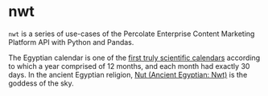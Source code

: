 nwt
=====

`nwt` is a series of use-cases of the Percolate Enterprise Content Marketing Platform API with Python and Pandas.

The Egyptian calendar is one of the [first truly scientific calendars](https://www.timecenter.com/articles/the-history-of-the-western-calendar/) according to which a year comprised of 12 months, and each month had exactly 30 days. In the ancient Egyptian religion, [Nut (Ancient Egyptian: Nwt)](https://en.wikipedia.org/wiki/Nut_(goddess)) is the goddess of the sky.
